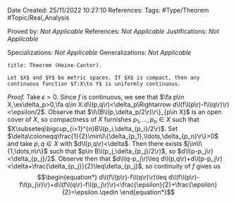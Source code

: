 <div class="topSpace"></div>

Date Created: 25/11/2022 10:27:10
References:
Tags: #Type/Theorem #Topic/Real_Analysis

Proved by: <i>Not Applicable</i>
References: <i>Not Applicable</i>
Justifications: <i>Not Applicable</i>

Specializations: <i>Not Applicable</i>
Generalizations: <i>Not Applicable</i>

``` ad-Theorem
title: Theorem (Heine-Cantor).

Let $X$ and $Y$ be metric spaces. If $X$ is compact, then any continuous function $f:X\to Y$ is uniformly continuous.

```

<i>Proof.</i> Take $\epsilon>0$. Since $f$ is continuous, we see that $\fa p\in X,\ex\delta_p>0,\fa q\in X:d\l(p,q\r)<\delta_p\Rightarrow d\l(f\l(p\r)-f\l(q\r)\r)<\epsilon/2$. Observe that $\l\{B\l(p,\delta_p/2\r)\r\}_{p\in X}$ is an open cover of $X$, so compactness of $X$ furnishes $p_1,\ldots,p_n\in X$ such that $X\subseteq\bigcup_{i=1}^{n}B\l(p_i,\delta_{p_i}/2\r)$. Set $\delta\coloneqq\frac{1}{2}\min\l\{\delta_{p_1},\ldots,\delta_{p_n}\r\}>0$ and take $p,q\in X$ with $d\l(p,q\r)<\delta$. Then there exists $j\in\l\{1,\dots,n\r\}$ such that $p\in B\l(p_j,\delta_{p_j}/2\r)$, so $d\l(p-p_j\r)<\delta_{p_j}/2$. Observe then that $d\l(q-p_j\r)\leq d\l(p,q\r)+d\l(p-p_j\r)<\delta+\frac{\delta_{p_j}}{2}\leq\delta_{p_j}$, so continuity of $f$ gives us
$$\begin{equation*}
    d\l(f\l(p\r)-f\l(q\r)\r)\leq d\l(f\l(p\r)-f\l(p_j\r)\r)+d\l(f\l(q\r)-f\l(p_j\r)\r)<\frac{\epsilon}{2}+\frac{\epsilon}{2}=\epsilon.\qedin
\end{equation*}$$
